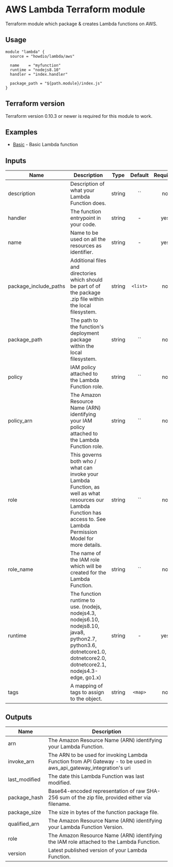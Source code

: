 # AWS Lambda Terraform module
Terraform module which package & creates Lambda functions on AWS.

## Usage
```hcl
module "lambda" {
  source = "howdio/lambda/aws"

  name    = "myfunction"
  runtime = "nodejs8.10"
  handler = "index.handler"

  package_path = "${path.module}/index.js"
}
```
## Terraform version
Terraform version 0.10.3 or newer is required for this module to work.

## Examples
* [Basic](https://github.com/howdio/terraform-aws-lambda/tree/master/examples/basic) - Basic Lambda function

## Inputs

| Name | Description | Type | Default | Required |
|------|-------------|:----:|:-----:|:-----:|
| description | Description of what your Lambda Function does. | string | `` | no |
| handler | The function entrypoint in your code. | string | - | yes |
| name | Name to be used on all the resources as identifier. | string | - | yes |
| package_include_paths | Additional files and directories which should be part of of the package .zip file within the local filesystem. | string | `<list>` | no |
| package_path | The path to the function's deployment package within the local filesystem. | string | `` | no |
| policy | IAM policy attached to the Lambda Function role. | string | `` | no |
| policy_arn | The Amazon Resource Name (ARN) identifying your IAM policy attached to the Lambda Function role. | string | `` | no |
| role | This governs both who / what can invoke your Lambda Function, as well as what resources our Lambda Function has access to. See Lambda Permission Model for more details. | string | `` | no |
| role_name | The name of the IAM role which will be created for the Lambda Function. | string | `` | no |
| runtime | The function runtime to use. (nodejs, nodejs4.3, nodejs6.10, nodejs8.10, java8, python2.7, python3.6, dotnetcore1.0, dotnetcore2.0, dotnetcore2.1, nodejs4.3-edge, go1.x) | string | - | yes |
| tags | A mapping of tags to assign to the object. | string | `<map>` | no |

## Outputs

| Name | Description |
|------|-------------|
| arn | The Amazon Resource Name (ARN) identifying your Lambda Function. |
| invoke_arn | The ARN to be used for invoking Lambda Function from API Gateway - to be used in aws_api_gateway_integration's uri |
| last_modified | The date this Lambda Function was last modified. |
| package_hash | Base64-encoded representation of raw SHA-256 sum of the zip file, provided either via filename. |
| package_size | The size in bytes of the function package file. |
| qualified_arn | The Amazon Resource Name (ARN) identifying your Lambda Function Version. |
| role | The Amazon Resource Name (ARN) identifying the IAM role attached to the Lambda Function. |
| version | Latest published version of your Lambda Function. |
